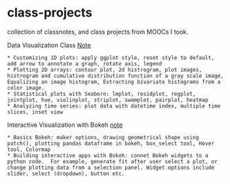 # class-projects
collection of classnotes, and class projects from MOOCs I took.

Data Visualization Class [Note](https://github.com/worasom/class-projects/blob/master/data_vis.ipynb)

    * Customizing 1D plots: apply ggplot style, reset style to default, add arrow to annotate a graph, rotate axis, legend
    * Plotting 2D arrays: contour plot, 2d histrogram, plot images, histrogram and cumulative distribution function of a gray scale image, Equalizing an image histogram, Extracting bivariate histograms from a color image.
    * Statistical plots with Seaborn: lmplot, residplot, regplot, jointplot, hue, violinplot, striplot, swamplot, pairplot, heatmap
    * Analyzing time series: plot data with datetime index, multiple time slices, inset view

Interactive Visualization with Bokeh [note](https://github.com/worasom/class-projects/blob/master/bokeh_note.ipynb)

    * Basics Bokeh: maker options, drawing geometrical shape using patch(), plotting pandas dataframe in bokeh, box_select tool, Hover tool, Colormap
    * Building interactive apps with Bokeh: connet Bokeh widgets to a python code.  For example, generate fit after user select a plot, or change plotting data from a selection panel. Widget options include slider, select (dropdown), button etc.
